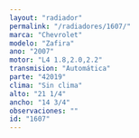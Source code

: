 ```yaml
---
layout: "radiador"
permalink: "/radiadores/1607/"
marca: "Chevrolet"
modelo: "Zafira"
ano: "2007"
motor: "L4 1.8,2.0,2.2"
transmision: "Automática"
parte: "42019"
clima: "Sin clima"
alto: "21 1/4"
ancho: "14 3/4"
observaciones: ""
id: "1607"
---
```


